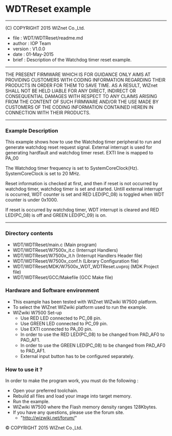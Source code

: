 # WDTReset example
******************************************************************************
(C) COPYRIGHT 2015 WIZnet Co.,Ltd.

  * file    : WDT/WDTReset/readme.md
  * author  : IOP Team
  * version : V1.0.0
  * date    : 01-May-2015
  * brief   : Description of the Watchdog timer reset example.
******************************************************************************
THE PRESENT FIRMWARE WHICH IS FOR GUIDANCE ONLY AIMS AT PROVIDING CUSTOMERS
WITH CODING INFORMATION REGARDING THEIR PRODUCTS IN ORDER FOR THEM TO SAVE
TIME. AS A RESULT, WIZnet SHALL NOT BE HELD LIABLE FOR ANY
DIRECT, INDIRECT OR CONSEQUENTIAL DAMAGES WITH RESPECT TO ANY CLAIMS ARISING
FROM THE CONTENT OF SUCH FIRMWARE AND/OR THE USE MADE BY CUSTOMERS OF THE
CODING INFORMATION CONTAINED HEREIN IN CONNECTION WITH THEIR PRODUCTS.
******************************************************************************

### Example Description 

This example shows how to use the Watchdog timer peripheral to run and generate watchdog reset request signal. External interrupt is used for generating hardfault and watchdog timer reset. EXTI line is mapped to PA_00

The Watchdog timer frequency is set to SystemCoreClock(Hz). SystemCoreClock is set to 20 MHz.
 
Reset information is checked at first, and then if reset is not occurred by watchdog timer, watchdog timer is set and started. Untill external interrupt is occurred, WDT counter is set and RED LED(PC_08) is toggled when WDT counter is under 0x1000.

If reset is occurred by watchdog timer, WDT interrupt is cleared and RED LED(PC_08) is off and GREEN LED(PC_09) is on.

------------------------------------------------------------------------------------
### Directory contents 

  - WDT/WDTReset/main.c                  (Main program) 
  - WDT/WDTReset/W7500x_it.c             (Interrupt Handlers)
  - WDT/WDTReset/W7500x_it.h             (Interrupt Handlers Header file)
  - WDT/WDTReset/W7500x_conf.h           (Library Configuration file)
  - WDT/WDTReset/MDK/W7500x_WDT_WDTReset.uvproj     (MDK Project file)
  - WDT/WDTReset/GCC/Makefile            (GCC Make file)
  
### Hardware and Software environment 

  - This example has been tested with WIZnet WIZwiki W7500 platform.
  - To select the WIZnet WIZwiki platform used to run the example.  
  - WIZwiki W7500 Set-up
    - Use RED LED connected to PC_08 pin.
    - Use GREEN LED connected to PC_09 pin.
    - Use EXTI connected to PA_00 pin.
    - In order to use the RED LED(PC_08) to be changed from PAD_AF0 to PAD_AF1.
    - In order to use the GREEN LED(PC_08) to be changed from PAD_AF0 to PAD_AF1.
    - External input button has to be configured separately.  
  
### How to use it ? 

In order to make the program work, you must do the following :

 - Open your preferred toolchain.
 - Rebuild all files and load your image into target memory.
 - Run the example.
 - WIZwiki W7500 where the Flash memory density ranges 128Kbytes.
 - If you have any questions, please use the forum site.
   - "http://wizwiki.net/forum/"

 
 &copy; COPYRIGHT 2015 WIZnet Co.,Ltd. 
